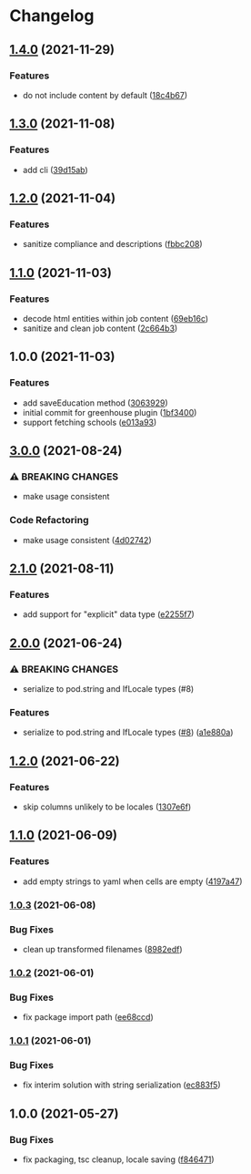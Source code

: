 # Changelog

## [1.4.0](https://www.github.com/blinkk/amagaki-plugin-greenhouse/compare/v1.3.0...v1.4.0) (2021-11-29)


### Features

* do not include content by default ([18c4b67](https://www.github.com/blinkk/amagaki-plugin-greenhouse/commit/18c4b676998047838f9f879d7281eb5b37d368ee))

## [1.3.0](https://www.github.com/blinkk/amagaki-plugin-greenhouse/compare/v1.2.0...v1.3.0) (2021-11-08)


### Features

* add cli ([39d15ab](https://www.github.com/blinkk/amagaki-plugin-greenhouse/commit/39d15ab663ad79251218b6337a561bb6ae312d40))

## [1.2.0](https://www.github.com/blinkk/amagaki-plugin-greenhouse/compare/v1.1.0...v1.2.0) (2021-11-04)


### Features

* sanitize compliance and descriptions ([fbbc208](https://www.github.com/blinkk/amagaki-plugin-greenhouse/commit/fbbc2087124be1e92e08c60e95bd2016f3ed1db2))

## [1.1.0](https://www.github.com/blinkk/amagaki-plugin-greenhouse/compare/v1.0.0...v1.1.0) (2021-11-03)


### Features

* decode html entities within job content ([69eb16c](https://www.github.com/blinkk/amagaki-plugin-greenhouse/commit/69eb16cefe4ab1cac1707100467d89cd391eb4b5))
* sanitize and clean job content ([2c664b3](https://www.github.com/blinkk/amagaki-plugin-greenhouse/commit/2c664b354dcbd1181c76cd6d3bea6ea5937358d6))

## 1.0.0 (2021-11-03)


### Features

* add saveEducation method ([3063929](https://www.github.com/blinkk/amagaki-plugin-greenhouse/commit/3063929e4a0c40dbbeea588cf0d6bc08e32d238d))
* initial commit for greenhouse plugin ([1bf3400](https://www.github.com/blinkk/amagaki-plugin-greenhouse/commit/1bf34003b2304c46e01b8f3fb5ee50dc6cf495c2))
* support fetching schools ([e013a93](https://www.github.com/blinkk/amagaki-plugin-greenhouse/commit/e013a9336f6b94710dfb9fae4cfa7d2275598fbe))

## [3.0.0](https://www.github.com/blinkk/amagaki-plugin-google-sheets/compare/v2.1.0...v3.0.0) (2021-08-24)


### ⚠ BREAKING CHANGES

* make usage consistent

### Code Refactoring

* make usage consistent ([4d02742](https://www.github.com/blinkk/amagaki-plugin-google-sheets/commit/4d02742fd146889f50c2aa47dc5d321cb169bdb5))

## [2.1.0](https://www.github.com/blinkk/amagaki-plugin-google-sheets/compare/v2.0.0...v2.1.0) (2021-08-11)


### Features

* add support for "explicit" data type ([e2255f7](https://www.github.com/blinkk/amagaki-plugin-google-sheets/commit/e2255f7294cbcfcbba78654c5cd9dfb15ac290b3))

## [2.0.0](https://www.github.com/blinkk/amagaki-plugin-google-sheets/compare/v1.2.0...v2.0.0) (2021-06-24)


### ⚠ BREAKING CHANGES

* serialize to pod.string and IfLocale types (#8)

### Features

* serialize to pod.string and IfLocale types ([#8](https://www.github.com/blinkk/amagaki-plugin-google-sheets/issues/8)) ([a1e880a](https://www.github.com/blinkk/amagaki-plugin-google-sheets/commit/a1e880a45b3c49ef719e9c2ea23ec93842760963))

## [1.2.0](https://www.github.com/blinkk/amagaki-plugin-google-sheets/compare/v1.1.0...v1.2.0) (2021-06-22)


### Features

* skip columns unlikely to be locales ([1307e6f](https://www.github.com/blinkk/amagaki-plugin-google-sheets/commit/1307e6f373c6ed4dde41579625bac7f7bc03a5f7))

## [1.1.0](https://www.github.com/blinkk/amagaki-plugin-google-sheets/compare/v1.0.3...v1.1.0) (2021-06-09)


### Features

* add empty strings to yaml when cells are empty ([4197a47](https://www.github.com/blinkk/amagaki-plugin-google-sheets/commit/4197a47be80e30c3541b3cb567c9057ec707d4c0))

### [1.0.3](https://www.github.com/blinkk/amagaki-plugin-google-sheets/compare/v1.0.2...v1.0.3) (2021-06-08)


### Bug Fixes

* clean up transformed filenames ([8982edf](https://www.github.com/blinkk/amagaki-plugin-google-sheets/commit/8982edff8581b1d2ffa500ee3384d857e8034bdb))

### [1.0.2](https://www.github.com/blinkk/amagaki-plugin-google-sheets/compare/v1.0.1...v1.0.2) (2021-06-01)


### Bug Fixes

* fix package import path ([ee68ccd](https://www.github.com/blinkk/amagaki-plugin-google-sheets/commit/ee68ccd250a4a092cc55b47401e99f2e2c5dccb5))

### [1.0.1](https://www.github.com/blinkk/amagaki-plugin-google-sheets/compare/v1.0.0...v1.0.1) (2021-06-01)


### Bug Fixes

* fix interim solution with string serialization ([ec883f5](https://www.github.com/blinkk/amagaki-plugin-google-sheets/commit/ec883f5290d2c18e98d7667cc899e83050195f01))

## 1.0.0 (2021-05-27)


### Bug Fixes

* fix packaging, tsc cleanup, locale saving ([f846471](https://www.github.com/blinkk/amagaki-plugin-google-sheets/commit/f846471bb87f8133faa625043a09b53c4a881ca3))
